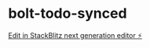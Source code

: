 # bolt-todo-synced

[Edit in StackBlitz next generation editor ⚡️](https://stackblitz.com/~/github.com/noupgrade/bolt-todo-synced)